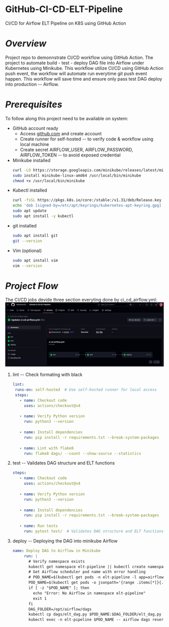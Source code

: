 # GitHub-CI-CD-ELT-Pipeline
CI/CD for Airflow ELT Pipeline on K8S using GitHub Action
# *Overview*
Project repo to demonnstrate CI/CD workflow using GitHub Action. The project to automate build - test - deploy DAG file into Airflow under Kubernetes using Minikube. This workflow utilize CI/CD using GitHub Action push event, the workflow will automate run everytime git push event happen. This workflow will save time and ensure only pass test DAG deploy into production -- Airflow.  
# *Prerequisites*
To follow along this project need to be available on system:
- GitHub account ready
  * Access [github.com](https://github.com/) and create account
  * Create runner for self-hosted -- to verify code & workflow using local machine
  * Create secret AIRFLOW_USER, AIRFLOW_PASSWORD, AIRFLOW_TOKEN -- to avoid exposed credential
- Minikube installed
  ```bash
  curl -LO https://storage.googleapis.com/minikube/releases/latest/minikube-linux-amd64
  sudo install minikube-linux-amd64 /usr/local/bin/minikube
  chmod +x /usr/local/bin/minikube
  ```
- Kubectl installed
  ```bash
  curl -fsSL https://pkgs.k8s.io/core:/stable:/v1.31/deb/Release.key | sudo gpg --dearmor -o /etc/apt/keyrings/kubernetes-apt-keyring.gpg
  echo 'deb [signed-by=/etc/apt/keyrings/kubernetes-apt-keyring.gpg] https://pkgs.k8s.io/core:/stable:/v1.31/deb/ /' | sudo tee /etc/apt/sources.list.d/kubernetes.list
  sudo apt update
  sudo apt install -y kubectl
  ```
- git installed
  ```bash
  sudo apt install git
  git --version
  ```
- Vim (optional)
  ```bash
  sudo apt install vim
  vim --version
  ```
# *Project Flow*
The CI/CD jobs devide three section everyting done by ci_cd_airflow.yml:
![Worlkflow screenshot](github_ci_cd_action.png)

1. lint -- Check formating with black
   ```yml
   lint:
    runs-on: self-hosted  # Use self-hosted runner for local access
    steps:
      - name: Checkout code
        uses: actions/checkout@v4
        
      - name: Verify Python version
        run: python3 --version
        
      - name: Install dependencies
        run: pip install -r requirements.txt --break-system-packages

      - name: Lint with flake8
        run: flake8 dags/ --count --show-source --statistics
   ```
2. test --  Validates DAG structure and ELT functions
   ```yml
   steps:
      - name: Checkout code
        uses: actions/checkout@v4

      - name: Verify Python version
        run: python3 --version
 
      - name: Install dependencies
        run: pip install -r requirements.txt --break-system-packages

      - name: Run tests
        run: pytest test/  # Validates DAG structure and ELT functions
   ```
3. deploy -- Deploying the DAG into minikube Airflow
   ```yaml
   name: Deploy DAG to Airflow in Minikube
        run: |
          # Verify namespace exists
          kubectl get namespace elt-pipeline || kubectl create namespace elt-pipeline
          # Get Airflow scheduler pod name with error handling
          # POD_NAME=$(kubectl get pods -n elt-pipeline -l app=airflow,component=scheduler -o jsonpath="{.items[0].metadata.name}" || echo "")
          POD_NAME=$(kubectl get pods -o jsonpath='{range .items[*]}{.metadata.name}{"\n"}{end}' | grep airflow-scheduler)
          if [ -z "$POD_NAME" ]; then
            echo "Error: No Airflow in namespace elt-pipeline"
            exit 1
          fi
          DAG_FOLDER=/opt/airflow/dags
          kubectl cp dags/elt_dag.py $POD_NAME:$DAG_FOLDER/elt_dag.py -n elt-pipeline
          kubectl exec -n elt-pipeline $POD_NAME -- airflow dags reserialize

   ```
